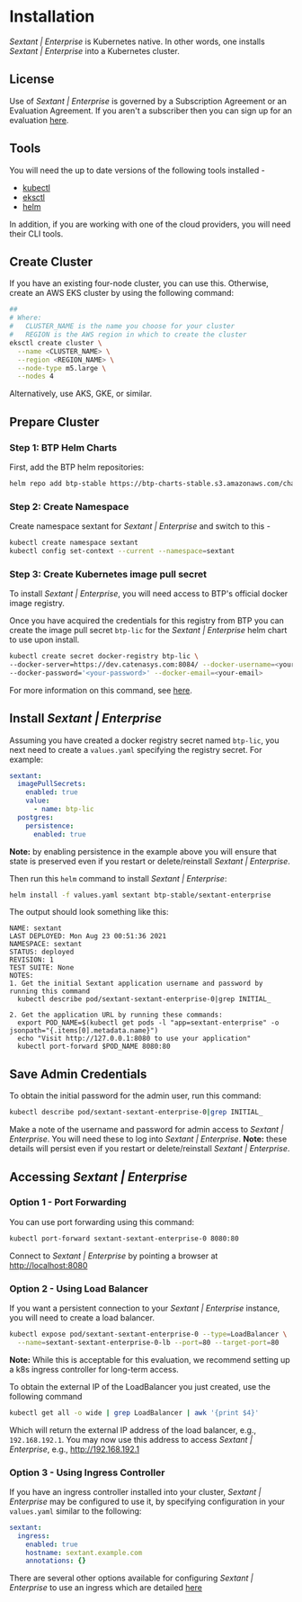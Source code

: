 # Installation

_Sextant | Enterprise_ is Kubernetes native. In other words, one installs
_Sextant | Enterprise_ into a Kubernetes cluster.

## License

Use of _Sextant | Enterprise_ is governed by a Subscription Agreement or an
Evaluation Agreement. If you aren't a subscriber then you can sign up for an
evaluation [here](https://www.blockchaintp.com/sextant/evaluation).

## Tools

You will need the up to date versions of the following tools installed -

* [kubectl](https://kubernetes.io/docs/tasks/tools/#kubectl)
* [eksctl](https://eksctl.io/introduction/#installation)
* [helm](https://helm.sh/docs/intro/install/)

In addition, if you are working with one of the cloud providers, you will need
their CLI tools.

## Create Cluster

If you have an existing four-node cluster, you can use this. Otherwise, create
an AWS EKS cluster by using the following command:

```bash
##
# Where:
#   CLUSTER_NAME is the name you choose for your cluster
#   REGION is the AWS region in which to create the cluster
eksctl create cluster \
  --name <CLUSTER_NAME> \
  --region <REGION_NAME> \
  --node-type m5.large \
  --nodes 4
```

Alternatively, use AKS, GKE, or similar.

## Prepare Cluster

### Step 1: BTP Helm Charts

First, add the BTP helm repositories:

```bash
helm repo add btp-stable https://btp-charts-stable.s3.amazonaws.com/charts/
```

### Step 2: Create Namespace

Create namespace sextant for _Sextant | Enterprise_ and switch to this -

```bash
kubectl create namespace sextant
kubectl config set-context --current --namespace=sextant
```

### Step 3: Create Kubernetes image pull secret

To install _Sextant | Enterprise_, you will need access to BTP's official docker
image registry.

Once you have acquired the credentials for this registry from BTP you can create
the image pull secret `btp-lic` for the _Sextant | Enterprise_ helm chart to use
upon install.

```bash
kubectl create secret docker-registry btp-lic \
--docker-server=https://dev.catenasys.com:8084/ --docker-username=<your-name> \
--docker-password='<your-password>' --docker-email=<your-email>
```

For more information on this command, see [here](https://kubernetes.io/docs/tasks/configure-pod-container/pull-image-private-registry/#create-a-secret-by-providing-credentials-on-the-command-line).

## Install _Sextant | Enterprise_

Assuming you have created a docker registry secret named `btp-lic`, you next
need to create a `values.yaml` specifying the registry secret.  For example:

```yaml
sextant:
  imagePullSecrets:
    enabled: true
    value:
      - name: btp-lic
  postgres:
    persistence:
      enabled: true
```

__Note:__ by enabling persistence in the example above you will ensure that
state is preserved even if you restart or delete/reinstall
_Sextant | Enterprise_.

Then run this `helm` command to install _Sextant | Enterprise_:

```bash
helm install -f values.yaml sextant btp-stable/sextant-enterprise
```

The output should look something like this:

```text
NAME: sextant
LAST DEPLOYED: Mon Aug 23 00:51:36 2021
NAMESPACE: sextant
STATUS: deployed
REVISION: 1
TEST SUITE: None
NOTES:
1. Get the initial Sextant application username and password by running this command
  kubectl describe pod/sextant-sextant-enterprise-0|grep INITIAL_

2. Get the application URL by running these commands:
  export POD_NAME=$(kubectl get pods -l "app=sextant-enterprise" -o jsonpath="{.items[0].metadata.name}")
  echo "Visit http://127.0.0.1:8080 to use your application"
  kubectl port-forward $POD_NAME 8080:80
```

## Save Admin Credentials

To obtain the initial password for the admin user, run this command:

```bash
kubectl describe pod/sextant-sextant-enterprise-0|grep INITIAL_
```

Make a note of the username and password for admin access to
_Sextant | Enterprise_. You will need these to log into _Sextant | Enterprise_.
__Note:__ these details will persist even if you restart or delete/reinstall
_Sextant | Enterprise_.

## Accessing _Sextant | Enterprise_

### Option 1 - Port Forwarding

You can use port forwarding using this command:

```bash
kubectl port-forward sextant-sextant-enterprise-0 8080:80
```

Connect to _Sextant | Enterprise_ by pointing a browser at
<http://localhost:8080>

### Option 2 - Using Load Balancer

If you want a persistent connection to your _Sextant | Enterprise_ instance, you
will need to create a load balancer.

```bash
kubectl expose pod/sextant-sextant-enterprise-0 --type=LoadBalancer \
  --name=sextant-sextant-enterprise-0-lb --port=80 --target-port=80
```

__Note:__ While this is acceptable for this evaluation, we recommend setting up
a k8s ingress controller for long-term access.

To obtain the external IP of the LoadBalancer you just created, use the
following command

```bash
kubectl get all -o wide | grep LoadBalancer | awk '{print $4}'
```

Which will return the external IP address of the load balancer, e.g.,
`192.168.192.1`. You may now use this address to access _Sextant | Enterprise_,
e.g., <http://192.168.192.1>

### Option 3 - Using Ingress Controller

If you have an ingress controller installed into your cluster,
_Sextant | Enterprise_ may be configured to use it, by specifying configuration
in your `values.yaml` similar to the following:

```yaml
sextant:
  ingress:
    enabled: true
    hostname: sextant.example.com
    annotations: {}
```

There are several other options available for configuring
_Sextant | Enterprise_ to use an ingress which are detailed [here](README.md)
